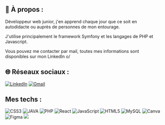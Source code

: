 ## 💬 À propos : 

Développeur web junior, j'en apprend chaque jour que ce soit en autodidacte ou auprès de personnes de mon entourage.

J'utilise principalement le framework Symfony et les langages de PHP et Javascript.

Vous pouvez me contacter par mail, toutes mes informations sont disponibles sur mon LinkedIn o/

## 🌐 Réseaux sociaux :
[![LinkedIn](https://img.shields.io/badge/LinkedIn-0077B5?style=for-the-badge&logo=linkedin&logoColor=white)](https://www.linkedin.com/in/riad-e-33a802136/)
[![Gmail](https://img.shields.io/badge/Gmail-D14836?style=for-the-badge&logo=gmail&logoColor=white)](mailto:riad75xx@gmail.com)

## Mes techs :
![CSS3](https://img.shields.io/badge/css3-%231572B6.svg?style=for-the-badge&logo=css3&logoColor=white) ![JAVA](https://img.shields.io/badge/Java-ED8B00?style=for-the-badge&logo=java&logoColor=white) ![PHP](https://img.shields.io/badge/php-%23777BB4.svg?style=for-the-badge&logo=php&logoColor=white) ![React](https://img.shields.io/badge/react-%2320232a.svg?style=for-the-badge&logo=react&logoColor=%2361DAFB) ![JavaScript](https://img.shields.io/badge/javascript-%23323330.svg?style=for-the-badge&logo=javascript&logoColor=%23F7DF1E) ![HTML5](https://img.shields.io/badge/html5-%23E34F26.svg?style=for-the-badge&logo=html5&logoColor=white) ![MySQL](https://img.shields.io/badge/mysql-%2300f.svg?style=for-the-badge&logo=mysql&logoColor=white) ![Canva](https://img.shields.io/badge/Canva-%2300C4CC.svg?style=for-the-badge&logo=Canva&logoColor=white) 	![Figma](https://img.shields.io/badge/figma-%23F24E1E.svg?style=for-the-badge&logo=figma&logoColor=white)
[![](https://visitcount.itsvg.in/api?id=Sinbad&label=Profile%20Views&color=12&icon=5&pretty=true)](https://visitcount.itsvg.in)
<!--
**riadghub/riadghub** is a ✨ _special_ ✨ repository because its `README.md` (this file) appears on your GitHub profile.

Here are some ideas to get you started:

- 🔭 I’m currently working on ...
- 🌱 I’m currently learning ...
- 👯 I’m looking to collaborate on ...
- 🤔 I’m looking for help with ...
- 💬 Ask me about ...
- 📫 How to reach me: ...
- 😄 Pronouns: ...
- ⚡ Fun fact: ...
-->
